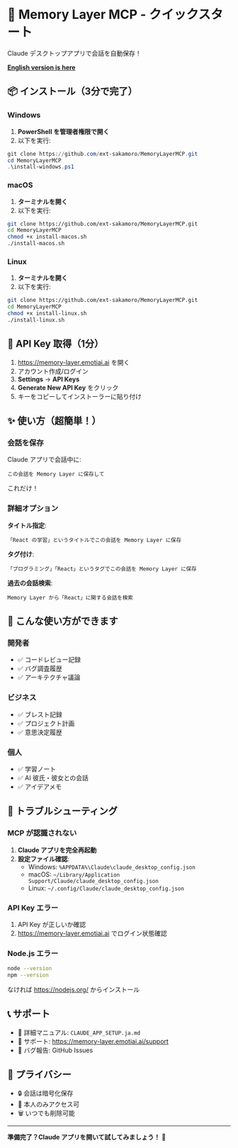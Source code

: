 # 🚀 Memory Layer MCP - クイックスタート

Claude デスクトップアプリで会話を自動保存！

**[English version is here](QUICK_START.md)**

## 📦 インストール（3分で完了）

### Windows

1. **PowerShell を管理者権限で開く**
2. 以下を実行:
```powershell
git clone https://github.com/ext-sakamoro/MemoryLayerMCP.git
cd MemoryLayerMCP
.\install-windows.ps1
```

### macOS

1. **ターミナルを開く**
2. 以下を実行:
```bash
git clone https://github.com/ext-sakamoro/MemoryLayerMCP.git
cd MemoryLayerMCP
chmod +x install-macos.sh
./install-macos.sh
```

### Linux

1. **ターミナルを開く**
2. 以下を実行:
```bash
git clone https://github.com/ext-sakamoro/MemoryLayerMCP.git
cd MemoryLayerMCP
chmod +x install-linux.sh
./install-linux.sh
```

## 🔑 API Key 取得（1分）

1. https://memory-layer.emotiai.ai を開く
2. アカウント作成/ログイン
3. **Settings** → **API Keys**
4. **Generate New API Key** をクリック
5. キーをコピーしてインストーラーに貼り付け

## ✨ 使い方（超簡単！）

### 会話を保存

Claude アプリで会話中に:

```
この会話を Memory Layer に保存して
```

これだけ！

### 詳細オプション

**タイトル指定**:
```
「React の学習」というタイトルでこの会話を Memory Layer に保存
```

**タグ付け**:
```
「プログラミング」「React」というタグでこの会話を Memory Layer に保存
```

**過去の会話検索**:
```
Memory Layer から「React」に関する会話を検索
```

## 🎯 こんな使い方ができます

### 開発者
- ✅ コードレビュー記録
- ✅ バグ調査履歴
- ✅ アーキテクチャ議論

### ビジネス
- ✅ ブレスト記録
- ✅ プロジェクト計画
- ✅ 意思決定履歴

### 個人
- ✅ 学習ノート
- ✅ AI 彼氏・彼女との会話
- ✅ アイデアメモ

## 🔧 トラブルシューティング

### MCP が認識されない

1. **Claude アプリを完全再起動**
2. **設定ファイル確認**:
   - Windows: `%APPDATA%\Claude\claude_desktop_config.json`
   - macOS: `~/Library/Application Support/Claude/claude_desktop_config.json`
   - Linux: `~/.config/Claude/claude_desktop_config.json`

### API Key エラー

1. API Key が正しいか確認
2. https://memory-layer.emotiai.ai でログイン状態確認

### Node.js エラー

```bash
node --version
npm --version
```

なければ https://nodejs.org/ からインストール

## 📞 サポート

- 📖 詳細マニュアル: `CLAUDE_APP_SETUP.ja.md`
- 💬 サポート: https://memory-layer.emotiai.ai/support
- 🐛 バグ報告: GitHub Issues

## 🔐 プライバシー

- 🔒 会話は暗号化保存
- 👤 本人のみアクセス可
- 🗑️ いつでも削除可能

---

**準備完了？Claude アプリを開いて試してみましょう！** 🚀
